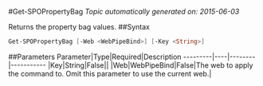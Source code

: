 #Get-SPOPropertyBag
*Topic automatically generated on: 2015-06-03*

Returns the property bag values.
##Syntax
```powershell
Get-SPOPropertyBag [-Web <WebPipeBind>] [-Key <String>]
```


##Parameters
Parameter|Type|Required|Description
---------|----|--------|-----------
|Key|String|False||
|Web|WebPipeBind|False|The web to apply the command to. Omit this parameter to use the current web.|
<!-- Ref: F6F0FEE4E2FF2AA6790B8B9C14FEAB6C -->